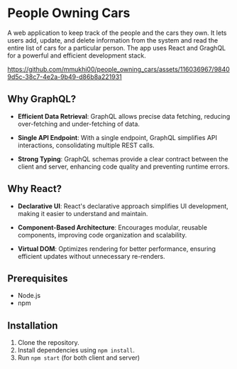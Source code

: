 # People Owning Cars
 A web application to keep track of the people and the cars they own. It lets users add, update, and delete information from the system and read the entire list of cars for a particular person. The app uses React and GraghQL for a powerful and efficient development stack.

https://github.com/mmukhi00/people_owning_cars/assets/116036967/98409d5c-38c7-4e2a-9b49-d86b8a221931

## Why GraphQL?

- **Efficient Data Retrieval**: GraphQL allows precise data fetching, reducing over-fetching and under-fetching of data.

- **Single API Endpoint**: With a single endpoint, GraphQL simplifies API interactions, consolidating multiple REST calls.

- **Strong Typing**: GraphQL schemas provide a clear contract between the client and server, enhancing code quality and preventing runtime errors.

## Why React?

- **Declarative UI**: React's declarative approach simplifies UI development, making it easier to understand and maintain.

- **Component-Based Architecture**: Encourages modular, reusable components, improving code organization and scalability.

- **Virtual DOM**: Optimizes rendering for better performance, ensuring efficient updates without unnecessary re-renders.

## Prerequisites

- Node.js
- npm

## Installation

1. Clone the repository.
2. Install dependencies using `npm install`.
3. Run `npm start` (for both client and server)
